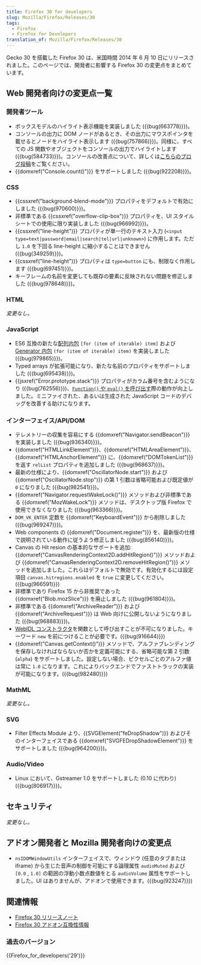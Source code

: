 ```yaml
---
title: Firefox 30 for developers
slug: Mozilla/Firefox/Releases/30
tags:
  - Firefox
  - Firefox for Developers
translation_of: Mozilla/Firefox/Releases/30
---
```

Gecko 30 を搭載した Firefox 30 は、米国時間 2014 年 6 月 10 日にリリースされました。このページでは、開発者に影響する Firefox 30 の変更点をまとめています。

## Web 開発者向けの変更点一覧

### 開発者ツール

- ボックスモデルのハイライト表示機能を実装しました ({{bug(663778)}})。
- コンソールの出力に DOM ノードがあるとき、その出力にマウスポインタを載せるとノードをハイライト表示します ({{bug(757866)}})。同様に、すべての JS 関数やオブジェクトをコンソールの出力でハイライトします ({{bug(584733)}})。コンソールの改善点について、詳しくは[こちらのブログ投稿](http://www.robodesign.ro/mihai/blog/web-console-improvements-episode-30)をご覧ください。
- {{domxref("Console.count()")}} をサポートしました ({{bug(922208)}})。

### CSS

- {{cssxref("background-blend-mode")}} プロパティをデフォルトで有効にしました ({{bug(970600)}})。
- 非標準である {{cssxref("overflow-clip-box")}} プロパティを、UI スタイルシートでの使用に限り実装しました ({{bug(966992)}})。
- {{cssxref("line-height")}} プロパティが単一行のテキスト入力 (`<input type=text|password|email|search|tel|url|unknown>`) に作用します。ただし `1.0` を下回る line-height に縮小することはできません ({{bug(349259)}})。
- {{cssxref("line-height")}} プロパティは `type=button` にも、制限なく作用します ({{bug(697451)}})。
- キーフレームの名前を変更しても既存の要素に反映されない問題を修正しました ({{bug(978648)}})。

### HTML

_変更なし。_

### JavaScript

- ES6 互換の新たな[配列内包](/ja/docs/Web/JavaScript/Reference/Operators/Array_comprehensions) `[for (item of iterable) item]` および [Generator 内包](/ja/docs/Web/JavaScript/Reference/Operators/Generator_comprehensions) `(for (item of iterable) item)` を実装しました ({{bug(979865)}})。
- Typed arrays が拡張可能になり、新たな名前のプロパティをサポートしました ({{bug(695438)}})。
- {{jsxref("Error.prototype.stack")}} プロパティがカラム番号を含むようになり ({{bug(762556)}})、[`Function()` や `eval()` を呼び出す](/ja/docs/Web/JavaScript/Reference/Global_Objects/Error/Stack#Stack_of_eval'ed_code)際の動作が向上しました。ミニファイされた、あるいは生成された JavaScript コードのデバッグを改善する助けになります。

### インターフェイス/API/DOM

- テレメトリーの収集を容易にする {{domxref("Navigator.sendBeacon")}} を実装しました ({{bug(936340)}})。
- {{domxref("HTMLLinkElement")}}、{{domxref("HTMLAreaElement")}}、{{domxref("HTMLAnchorElement")}} に、{{domxref("DOMTokenList")}} を返す `relList` プロパティを追加しました ({{bug(968637)}})。
- 最新の仕様により、{{domxref("OscillatorNode.start")}} および {{domxref("OscillatorNode.stop")}} の第 1 引数は省略可能および既定値が `0` になりました ({{bug(982541)}})。
- {{domxref("Navigator.requestWakeLock()")}} メソッドおよび非標準である {{domxref("MozWakeLock")}} メソッドは、デスクトップ版 Firefox で使用できなくなりました ({{bug(963366)}})。
- `DOM_VK_ENTER` 定数を {{domxref("KeyboardEvent")}} から削除しました ({{bug(969247)}})。
- Web components の {{domxref("Document.register")}} を、最新版の仕様で説明されている動作に従うよう修正しました ({{bug(856140)}})。
- Canvas の Hit resion の基本的なサポートを追加: {{domxref("CanvasRenderingContext2D.addHitRegion()")}} メソッドおよび {{domxref("CanvasRenderingContext2D.removeHitRegion()")}} メソッドを追加しました。これらはデフォルトで無効です。有効化するには設定項目 `canvas.hitregions.enabled` を `true` に変更してください。({{bug(966591)}})
- 非標準であり Firefox 15 から非推奨であった {{domxref("Blob.mozSlice")}} を廃止しました ({{bug(961804)}})。
- 非標準である {{domxref("ArchiveReader")}} および {{domxref("ArchiveRequest")}} は Web 向けに公開しないようになりました ({{bug(968883)}})。
- [WebIDL コンストラクタ](http://dxr.mozilla.org/mozilla-central/source/dom/webidl/)を関数として呼び出すことが不可になりました。キーワード `new` を前につけることが必要です。({{bug(916644)}})
- {{domxref("Canvas.getContext()")}} メソッドで、アルファブレンディングを保存しなければならないか否かを定義可能にする、省略可能な第 2 引数 (`alpha`) をサポートしました。設定しない場合、ピクセルごとのアルファ値は常に `1.0` になります。これによりバックエンドでファストトラックの実装が可能になります。({{bug(982480)}})

### MathML

_変更なし。_

### SVG

- Filter Effects Module より、{{SVGElement("feDropShadow")}} およびそのインターフェイスである {{domxref("SVGFEDropShadowElement")}} をサポートしました ({{bug(964200)}})。

### Audio/Video

- Linux において、Gstreamer 1.0 をサポートしました (0.10 に代わり) ({{bug(806917)}})。

## セキュリティ

_変更なし。_

## アドオン開発者と Mozilla 開発者向けの変更点

- `nsIDOMWindowUtils` インターフェイスで、ウィンドウ (任意のタブまたは iframe) から生じた音声の制御を可能にする論理属性 `audioMuted` および `[0.0` , `1.0]` の範囲の浮動小数点数値をとる `audioVolume` 属性をサポートしました。UI はありませんが、アドオンで使用できます。({{bug(923247)}})

## 関連情報

- [Firefox 30 リリースノート](http://www.mozilla.jp/firefox/30.0/releasenotes/)
- [Firefox 30 アドオン互換性情報](https://dev.mozilla.jp/2014/05/firefox-30-addon-compatibility/)

### 過去のバージョン

{{Firefox_for_developers('29')}}

